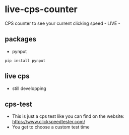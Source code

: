 # live-cps-counter
CPS counter to see your current clicking speed - LIVE -

## packages
- pynput
```
pip install pynput
```
## live cps
- still developping

## cps-test
- This is just a cps test like you can find on the website: https://www.clickspeedtester.com/
- You get to choose a custom test time

